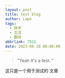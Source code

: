 ```yaml
---
layout: post
title: test blog
author: Lape
tags:
  - 技术
  - 生活
  - 翻译
abbrlink: 7915
date: 2023-06-10 00:00:00
---
```


> “Yeah It's a test. ”

这只是一个用于测试的 文章
